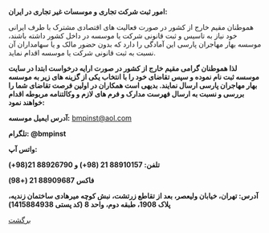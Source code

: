**امور ثبت شرکت تجاری و موسسات غیر تجاری در ایران:**

هموطنان مقیم خارج از کشور در صورت فعالیت های اقتصادی مشترک با طرف ایرانی خود
نیاز به تاسیس و ثبت قانونی شرکت یا موسسه در داخل کشور داشته باشند، موسسه بهار
مهاجران پارسی این آمادگی را دارد که بدون حضور مالک و یا سهامداران آن نسبت به ثبت
قانونی شرکت یا موسسه اقدام نماید.

**لذا هموطنان گرامی مقیم خارج از کشور در صورت ارایه درخواست ابتدا در سایت موسسه
ثبت نام نموده و سپس تقاضای خود را با انتخاب یکی از گزینه های زیر به موسسه بهار
مهاجران پارسی ارسال نمایند. بدیهی است همکاران در اولین فرصت تقاضای شما را بررسی
و نسبت به ارسال فهرست مدارک و فرم های لازم و وکالتنامه مربوطه اقدام خواهند
نمود:**

**آدرس ایمیل موسسه:** <bmpinst@aol.com>

**تلگرام: \@bmpinst**

**واتس آپ:**

**تلفن: 88910157 21 (98+) و 88926790 21(98+)**

**فاکس 88909687 21 (+98)**

**آدرس: تهران، خیابان ولیعصر، بعد از تقاطع زرتشت، نبش کوچه میرهادی ساختمان
زندیه، پلاک 1908، طبقه دوم، واحد 8 (کد پستی 1415884938)**

[برگشت](../New%20Folder%20(2)/موسسه%20بهار%20مهاجران%20پارسی.pptx)
